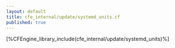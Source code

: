 ```yaml
---
layout: default
title: cfe_internal/update/systemd_units.cf
published: true
---
```


[%CFEngine_library_include(cfe_internal/update/systemd_units)%]
